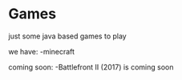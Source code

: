 # Games
 just some java based games to play
 
 we have:
 -minecraft

 coming soon:
 -Battlefront II (2017) is coming soon
